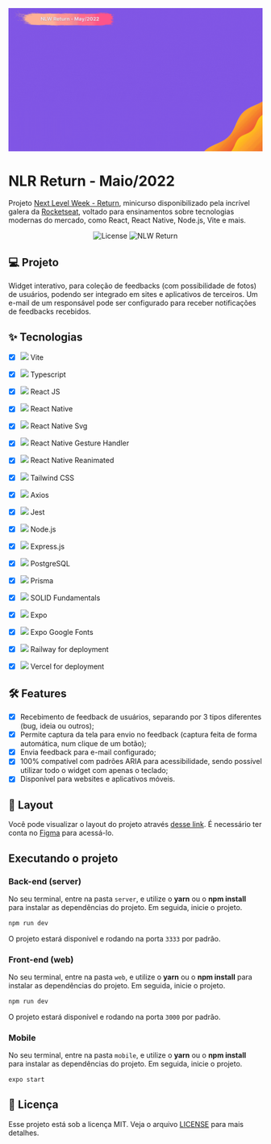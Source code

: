 ![cover](.github/cover.gif?style=flat)


# NLR Return - Maio/2022 

Projeto [Next Level Week - Return](https://nextlevelweek.com), minicurso disponibilizado pela incrível galera da 
[Rocketseat](https://rocketseat.com.br/), voltado para ensinamentos sobre tecnologias modernas do mercado, como React, 
React Native, Node.js, Vite e mais.

<p align="center">
  <img alt="License" src="https://img.shields.io/static/v1?label=license&message=MIT&color=8257E6&labelColor=27272a">

 <img src="https://img.shields.io/static/v1?label=NLW&message=Return&color=8257E6&labelColor=27272a" alt="NLW Return" />
</p>

## 💻 Projeto
Widget interativo, para coleção de feedbacks (com possibilidade de fotos) de usuários, podendo ser integrado em sites e 
aplicativos de terceiros. Um e-mail de um responsável pode ser configurado para receber notificações de feedbacks 
recebidos.

## ✨ Tecnologias

-   [x] <img src="https://vitejs.dev/logo.svg" width="16px" /> Vite
-   [x] <img src="https://upload.wikimedia.org/wikipedia/commons/4/4c/Typescript_logo_2020.svg" width="16px" /> Typescript
-   [x] <img src="https://upload.wikimedia.org/wikipedia/commons/a/a7/React-icon.svg" width="16px" /> React JS
-   [x] <img src="https://upload.wikimedia.org/wikipedia/commons/a/a7/React-icon.svg" width="16px" /> React Native
-   [x] <img src="https://upload.wikimedia.org/wikipedia/commons/a/a7/React-icon.svg" width="16px" /> React Native Svg
-   [x] <img src="https://upload.wikimedia.org/wikipedia/commons/a/a7/React-icon.svg" width="16px" /> React Native Gesture Handler
-   [x] <img src="https://upload.wikimedia.org/wikipedia/commons/a/a7/React-icon.svg" width="16px" /> React Native Reanimated
-   [x] <img src="https://upload.wikimedia.org/wikipedia/commons/d/d5/Tailwind_CSS_Logo.svg" width="16px" /> Tailwind CSS
-   [x] <img src="https://upload.wikimedia.org/wikipedia/commons/c/c8/Axios_logo_%282020%29.svg" width="48px" /> Axios
-   [x] <img src="https://symbols.getvecta.com/stencil_85/20_jest-icon.aff64ab210.svg" width="16px" /> Jest
-   [x] <img src="https://static.cdnlogo.com/logos/n/94/nodejs-icon.svg" width="16px" /> Node.js
-   [x] <img src="https://static.cdnlogo.com/logos/n/94/nodejs-icon.svg" width="32px" /> Express.js
-   [x] <img src="https://upload.wikimedia.org/wikipedia/commons/2/29/Postgresql_elephant.svg" width="16px" /> PostgreSQL
-   [x] <img src="https://cdn.freelogovectors.net/wp-content/uploads/2022/01/prisma_logo-freelogovectors.net_.png" width="16px" /> Prisma
-   [x] <img src="https://upload.wikimedia.org/wikipedia/commons/a/a7/React-icon.svg" width="16px" /> SOLID Fundamentals
-   [x] <img src="https://seeklogo.com/images/E/expo-logo-01BB2BCFC3-seeklogo.com.png" width="16px" /> Expo
-   [x] <img src="https://seeklogo.com/images/E/expo-logo-01BB2BCFC3-seeklogo.com.png" width="16px" /> Expo Google Fonts
-   [x] <img src="https://upload.wikimedia.org/wikipedia/commons/a/a7/React-icon.svg" width="16px" /> Railway for deployment
-   [x] <img src="https://upload.wikimedia.org/wikipedia/commons/a/a7/React-icon.svg" width="16px" /> Vercel for deployment


## :hammer_and_wrench: Features 

-   [x] Recebimento de feedback de usuários, separando por 3 tipos diferentes (bug, ideia ou outros);
-   [x] Permite captura da tela para envio no feedback (captura feita de forma automática, num clique de um botão);
-   [x] Envia feedback para e-mail configurado;
-   [x] 100% compatível com padrões ARIA para acessibilidade, sendo possível utilizar todo o widget com apenas o teclado;
-   [x] Disponível para websites e aplicativos móveis.

## 🔖 Layout

Você pode visualizar o layout do projeto através [desse link](https://www.figma.com/file/Id8WgMeS2wT7toc3i5oG8e/Feedback-Widget-(Community)). É necessário ter conta no [Figma](http://figma.com/) para acessá-lo.


## Executando o projeto

### Back-end (server)

No seu terminal, entre na pasta `server`,  e utilize o **yarn** ou o **npm install** para instalar as dependências do projeto.
Em seguida, inicie o projeto.

```cl
npm run dev
```

O projeto estará disponível e rodando na porta `3333` por padrão.

### Front-end (web)

No seu terminal, entre na pasta `web`,  e utilize o **yarn** ou o **npm install** para instalar as dependências do projeto.
Em seguida, inicie o projeto.

```cl
npm run dev
```

O projeto estará disponível e rodando na porta `3000` por padrão.

### Mobile

No seu terminal, entre na pasta `mobile`,  e utilize o **yarn** ou o **npm install** para instalar as dependências do projeto.
Em seguida, inicie o projeto.

```cl
expo start
```

## 📄 Licença

Esse projeto está sob a licença MIT. Veja o arquivo [LICENSE](LICENSE.md) para mais detalhes.

<br />
